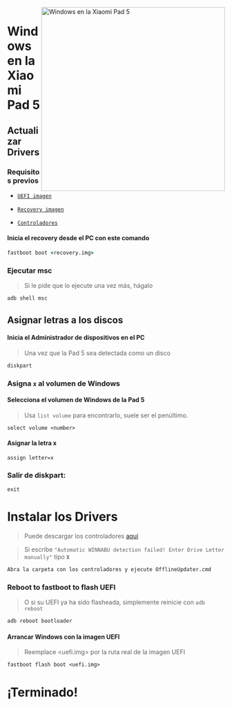 <img align="right" src="https://raw.githubusercontent.com/erdilS/Port-Windows-11-Xiaomi-Pad-5/main/nabu.png" width="425" alt="Windows en la Xiaomi Pad 5">


# Windows en la Xiaomi Pad 5

## Actualizar Drivers

### Requisitos previos


- [```UEFI imagen```](https://github.com/erdilS/Port-Windows-11-Xiaomi-Pad-5/releases/download/UEFI/uefi-v3.img)
  
- [```Recovery imagen```](https://github.com/erdilS/Port-Windows-11-Xiaomi-Pad-5/releases/download/1.0/recovery.img)
  
- [```Controladores```](https://github.com/map220v/MiPad5-Drivers/releases/latest)

#### Inicia el recovery desde el PC con este comando

```cmd
fastboot boot <recovery.img>
```


### Ejecutar msc
> Si le pide que lo ejecute una vez más, hágalo

```cmd
adb shell msc
```

## Asignar letras a los discos

#### Inicia el Administrador de dispositivos en el PC

> Una vez que la Pad 5 sea detectada como un disco

```cmd
diskpart
```


### Asigna `x` al volumen de Windows

#### Selecciona el volumen de Windows de la Pad 5
> Usa `list volume` para encontrarlo, suele ser el penúltimo.

```diskpart
select volume <number>
```

#### Asignar la letra x
```diskpart
assign letter=x
```

### Salir de diskpart:
```diskpart
exit
```

# Instalar los Drivers

> Puede descargar los controladores [aquí](https://github.com/map220v/MiPad5-Drivers/releases/latest)

> Si escribe `"Automatic WINNABU detection failed! Enter Drive Letter manually"` tipo **`X`**
```cmd
Abra la carpeta con los controladores y ejecute OfflineUpdater.cmd
```  
### Reboot to fastboot to flash UEFI
> O si su UEFI ya ha sido flasheada, simplemente reinicie con ```adb reboot```
```cmd
adb reboot bootloader
```

#### Arrancar Windows con la imagen UEFI 
> Reemplace <uefi.img> por la ruta real de la imagen UEFI

```
fastboot flash boot <uefi.img>
```


# ¡Terminado!
